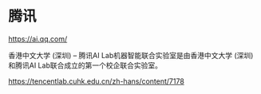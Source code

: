 # 腾讯

https://ai.qq.com/

香港中文大学 (深圳) – 腾讯AI Lab机器智能联合实验室是由香港中文大学 (深圳) 和腾讯AI Lab联合成立的第一个校企联合实验室。

https://tencentlab.cuhk.edu.cn/zh-hans/content/7178
